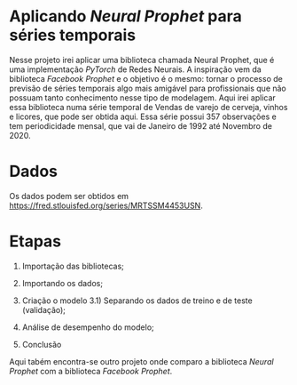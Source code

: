 # Aplicando *Neural Prophet* para séries temporais

Nesse projeto irei aplicar uma biblioteca chamada Neural Prophet, que é uma implementação *PyTorch* de Redes Neurais. 
A inspiração vem da biblioteca *Facebook Prophet* e o objetivo é o mesmo: tornar o processo de previsão de séries temporais algo mais amigável para profissionais que não 
possuam tanto conhecimento nesse tipo de modelagem. Aqui irei aplicar essa biblioteca numa série temporal de Vendas de varejo de cerveja, vinhos e licores, que pode ser obtida aqui. Essa série possui 357 observações e tem periodicidade mensal, que vai de Janeiro de 1992 até Novembro de 2020.

# Dados

Os dados podem ser obtidos em https://fred.stlouisfed.org/series/MRTSSM4453USN.

# Etapas

1) Importação das bibliotecas;

2) Importando os dados;

3) Criação o modelo
   3.1) Separando os dados de treino e de teste (validação);
   
4) Análise de desempenho do modelo;

5) Conclusão

Aqui tabém encontra-se outro projeto onde comparo a biblioteca *Neural Prophet* com a biblioteca *Facebook Prophet*.
